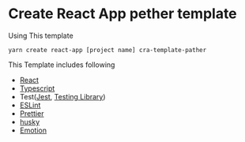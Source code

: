 # Create React App pether template

Using This template

```
yarn create react-app [project name] cra-template-pather
```

This Template includes following

- [React](https://reactjs.org/)
- [Typescript](https://www.typescriptlang.org/)
- Test([Jest](https://jestjs.io/), [Testing Library](https://testing-library.com/docs/react-testing-library/intro/))
- [ESLint](https://eslint.org/)
- [Prettier](https://prettier.io/)
- [husky](https://typicode.github.io/husky/#/)
- [Emotion](https://emotion.sh/docs/introduction)
